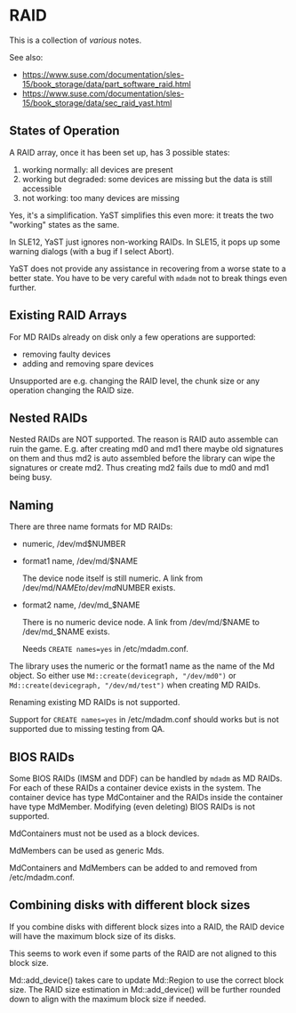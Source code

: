 RAID
====

This is a collection of *various* notes.

See also:
- <https://www.suse.com/documentation/sles-15/book_storage/data/part_software_raid.html>
- <https://www.suse.com/documentation/sles-15/book_storage/data/sec_raid_yast.html>

States of Operation
-------------------

A RAID array, once it has been set up, has 3 possible states:

1. working normally: all devices are present
2. working but degraded: some devices are missing but the data is still
   accessible
3. not working: too many devices are missing

Yes, it's a simplification. YaST simplifies this even more: it treats the two
"working" states as the same.

In SLE12, YaST just ignores non-working RAIDs. In SLE15, it pops up some
warning dialogs (with a bug if I select Abort).

YaST does not provide any assistance in recovering from a worse state to a
better state. You have to be very careful with `mdadm` not to break things
even further.

Existing RAID Arrays
--------------------

For MD RAIDs already on disk only a few operations are supported:

- removing faulty devices
- adding and removing spare devices

Unsupported are e.g. changing the RAID level, the chunk size or any operation
changing the RAID size.

Nested RAIDs
------------

Nested RAIDs are NOT supported. The reason is RAID auto assemble can ruin the
game. E.g. after creating md0 and md1 there maybe old signatures on them and
thus md2 is auto assembled before the library can wipe the signatures or
create md2. Thus creating md2 fails due to md0 and md1 being busy.

Naming
------

There are three name formats for MD RAIDs:

- numeric, /dev/md$NUMBER

- format1 name, /dev/md/$NAME

  The device node itself is still numeric. A link from /dev/md/$NAME to
  /dev/md$NUMBER exists.

- format2 name, /dev/md_$NAME

  There is no numeric device node. A link from /dev/md/$NAME to
  /dev/md_$NAME exists.

  Needs `CREATE names=yes` in /etc/mdadm.conf.

The library uses the numeric or the format1 name as the name of the Md object.
So either use `Md::create(devicegraph, "/dev/md0")` or
`Md::create(devicegraph, "/dev/md/test")` when creating MD RAIDs.

Renaming existing MD RAIDs is not supported.

Support for `CREATE names=yes` in /etc/mdadm.conf should works but is
not supported due to missing testing from QA.

BIOS RAIDs
----------

Some BIOS RAIDs (IMSM and DDF) can be handled by `mdadm` as MD RAIDs. For each
of these RAIDs a container device exists in the system. The container device
has type MdContainer and the RAIDs inside the container have type
MdMember. Modifying (even deleting) BIOS RAIDs is not supported.

MdContainers must not be used as a block devices.

MdMembers can be used as generic Mds.

MdContainers and MdMembers can be added to and removed from /etc/mdadm.conf.

Combining disks with different block sizes
------------------------------------------

If you combine disks with different block sizes into a RAID, the RAID device
will have the maximum block size of its disks.

This seems to work even if some parts of the RAID are not aligned to this
block size.

Md::add_device() takes care to update Md::Region to use the correct block
size. The RAID size estimation in Md::add_device() will be further rounded
down to align with the maximum block size if needed.
